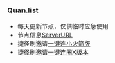 ### Quan.list
- 每天更新节点，仅供临时应急使用
- 节点信息[ServerURL](https://raw.githubusercontent.com/ddgksf2013/Cuttlefish/master/Server/Quan.list)  
- 捷径刷邀请[一键连小火箭版](https://www.icloud.com/shortcuts/2e2f873d6e08442493e6d0b6b55f3de7)  
- 捷径刷邀请[一键连圈X版本](https://www.icloud.com/shortcuts/314dceeb3f0a48daa8757b1d2d38859b)  
